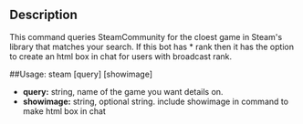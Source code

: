 ## Description
This command queries SteamCommunity for the cloest game in Steam's library that matches your search. If this bot has * rank then it has the option to create an html box in chat for users with broadcast rank.

##Usage: steam \[query\]  \[showimage\]
  - **query:** string, name of the game you want details on. 
  - **showimage:** string, optional string. include showimage in command to make html box in chat
